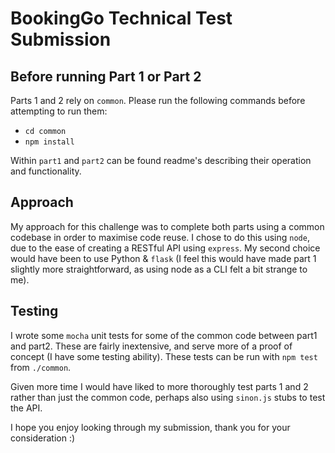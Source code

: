 # BookingGo Technical Test Submission

## Before running Part 1 or Part 2

Parts 1 and 2 rely on `common`. Please run the following commands before attempting to run them:

- `cd common`
- `npm install`

Within `part1` and `part2` can be found readme's describing their operation and functionality.

## Approach

My approach for this challenge was to complete both parts using a common codebase in order to maximise code reuse. I chose to do this using `node`, due to the ease of creating a RESTful API using `express`. My second choice would have been to use Python & `flask` (I feel this would have made part 1 slightly more straightforward, as using node as a CLI felt a bit strange to me).

## Testing

I wrote some `mocha` unit tests for some of the common code between part1 and part2. These are fairly inextensive, and serve more of a proof of concept (I have some testing ability). These tests can be run with `npm test` from `./common`.

Given more time I would have liked to more thoroughly test parts 1 and 2 rather than just the common code, perhaps also using `sinon.js` stubs to test the API.

I hope you enjoy looking through my submission, thank you for your consideration :)
